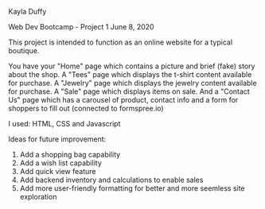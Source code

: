 Kayla Duffy

Web Dev Bootcamp - Project 1
June 8, 2020

This project is intended to function as an online website for a typical boutique.

You have your "Home" page which contains a picture and brief (fake) story about the shop. 
A "Tees" page which displays the t-shirt content available for purchase.
A "Jewelry" page which displays the jewelry content available for purchase.
A "Sale" page which displays items on sale. 
And a "Contact Us" page which has a carousel of product, contact info and a form for shoppers to fill out (connected to formspree.io)

I used: HTML, CSS and Javascript

Ideas for future improvement: 

1. Add a shopping bag capability
2. Add a wish list capability
3. Add quick view feature
4. Add backend inventory and calculations to enable sales
5. Add more user-friendly formatting for better and more seemless site exploration